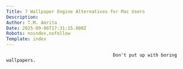 ```yaml
---
Title: 7 Wallpaper Engine Alternatives for Mac Users
Description: 
Author: T.M. Amrita
Date: 2025-09-06T17:31:15.000Z
Robots: noindex,nofollow
Template: index
---
```


                                            Don't put up with boring wallpapers.
                                        